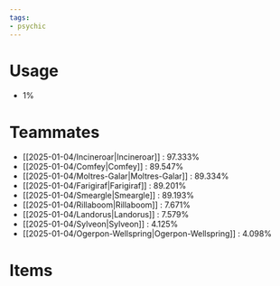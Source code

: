 ```yaml
---
tags:
- psychic
---
```

# Usage
- 1%
# Teammates
- [[2025-01-04/Incineroar|Incineroar]] : 97.333%
- [[2025-01-04/Comfey|Comfey]] : 89.547%
- [[2025-01-04/Moltres-Galar|Moltres-Galar]] : 89.334%
- [[2025-01-04/Farigiraf|Farigiraf]] : 89.201%
- [[2025-01-04/Smeargle|Smeargle]] : 89.193%
- [[2025-01-04/Rillaboom|Rillaboom]] : 7.671%
- [[2025-01-04/Landorus|Landorus]] : 7.579%
- [[2025-01-04/Sylveon|Sylveon]] : 4.125%
- [[2025-01-04/Ogerpon-Wellspring|Ogerpon-Wellspring]] : 4.098%
# Items